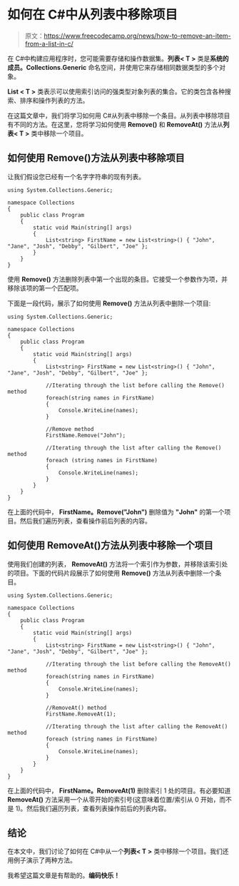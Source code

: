 # 如何在 C#中从列表中移除项目

> 原文：<https://www.freecodecamp.org/news/how-to-remove-an-item-from-a-list-in-c/>

在 C#中构建应用程序时，您可能需要存储和操作数据集。**列表< T >** 类是**系统的成员。Collections.Generic** 命名空间，并使用它来存储相同数据类型的多个对象。

**List < T >** 类表示可以使用索引访问的强类型对象列表的集合。它的类包含各种搜索、排序和操作列表的方法。

在这篇文章中，我们将学习如何用 C#从列表中移除一个条目。从列表中移除项目有不同的方法。在这里，您将学习如何使用 **Remove()** 和 **RemoveAt()** 方法从**列表< T >** 类中移除一个项目。

## 如何使用 Remove()方法从列表中移除项目

让我们假设您已经有一个名字字符串的现有列表。

```
using System.Collections.Generic;

namespace Collections
{
    public class Program
    {
        static void Main(string[] args)
        {
            List<string> FirstName = new List<string>() { "John", "Jane", "Josh", "Debby", "Gilbert", "Joe" };
        }
    }
} 
```

使用 **Remove()** 方法删除列表中第一个出现的条目。它接受一个参数作为项，并移除该项的第一个匹配项。

下面是一段代码，展示了如何使用 **Remove()** 方法从列表中删除一个项目:

```
using System.Collections.Generic;

namespace Collections
{
    public class Program
    {
        static void Main(string[] args)
        {
            List<string> FirstName = new List<string>() { "John", "Jane", "Josh", "Debby", "Gilbert", "Joe" };

            //Iterating through the list before calling the Remove() method
            foreach(string names in FirstName)
            {
                Console.WriteLine(names);                
            }

            //Remove method
            FirstName.Remove("John");            

            //Iterating through the list after calling the Remove() method
            foreach (string names in FirstName)
            {
                Console.WriteLine(names);
            }
        }
    }
} 
```

在上面的代码中， **FirstName。Remove("John")** 删除值为 **"John"** 的第一个项目。然后我们遍历列表，查看操作前后列表的内容。

## 如何使用 RemoveAt()方法从列表中移除一个项目

使用我们创建的列表， **RemoveAt()** 方法将一个索引作为参数，并移除该索引处的项目。下面的代码片段展示了如何使用 **Remove()** 方法从列表中删除一个条目。

```
using System.Collections.Generic;

namespace Collections
{
    public class Program
    {
        static void Main(string[] args)
        {
            List<string> FirstName = new List<string>() { "John", "Jane", "Josh", "Debby", "Gilbert", "Joe" };

            //Iterating through the list before calling the RemoveAt() method
            foreach(string names in FirstName)
            {
                Console.WriteLine(names);                
            }

            //RemoveAt() method
            FirstName.RemoveAt(1);            

            //Iterating through the list after calling the RemoveAt() method
            foreach (string names in FirstName)
            {
                Console.WriteLine(names);
            }
        }
    }
} 
```

在上面的代码中， **FirstName。RemoveAt(1)** 删除索引 1 处的项目。有必要知道 **RemoveAt()** 方法采用一个从零开始的索引号(这意味着位置/索引从 0 开始，而不是 1)。然后我们遍历列表，查看列表操作前后的列表内容。

## 结论

在本文中，我们讨论了如何在 C#中从一个**列表< T >** 类中移除一个项目。我们还用例子演示了两种方法。

我希望这篇文章是有帮助的。**编码快乐！**